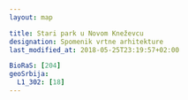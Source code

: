 ```yaml
---
layout: map

title: Stari park u Novom Kneževcu
designation: Spomenik vrtne arhitekture
last_modified_at: 2018-05-25T23:19:57+02:00

BioRaS: [204]
geoSrbija:
  L1_302: [18]
---
```


